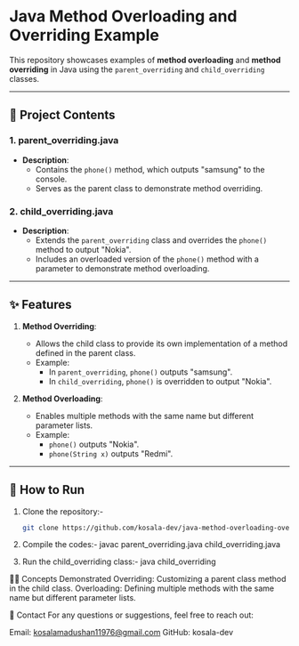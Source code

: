 # Java Method Overloading and Overriding Example  

This repository showcases examples of **method overloading** and **method overriding** in Java using the `parent_overriding` and `child_overriding` classes.  

---

## 📂 Project Contents  

### 1. **parent_overriding.java**  
   - **Description**:  
     - Contains the `phone()` method, which outputs "samsung" to the console.  
     - Serves as the parent class to demonstrate method overriding.  

### 2. **child_overriding.java**  
   - **Description**:  
     - Extends the `parent_overriding` class and overrides the `phone()` method to output "Nokia".  
     - Includes an overloaded version of the `phone()` method with a parameter to demonstrate method overloading.  

---

## ✨ Features  

1. **Method Overriding**:  
   - Allows the child class to provide its own implementation of a method defined in the parent class.  
   - Example:  
     - In `parent_overriding`, `phone()` outputs "samsung".  
     - In `child_overriding`, `phone()` is overridden to output "Nokia".  

2. **Method Overloading**:  
   - Enables multiple methods with the same name but different parameter lists.  
   - Example:  
     - `phone()` outputs "Nokia".  
     - `phone(String x)` outputs "Redmi".  

---

## 🚀 How to Run  

1. Clone the repository:- 
   ```bash
   git clone https://github.com/kosala-dev/java-method-overloading-overriding.git
2. Compile the codes:- 
   javac parent_overriding.java child_overriding.java
   
3. Run the child_overriding class:- 
java child_overriding

🧑‍💻 Concepts Demonstrated
Overriding: Customizing a parent class method in the child class.
Overloading: Defining multiple methods with the same name but different parameter lists.

📧 Contact
For any questions or suggestions, feel free to reach out:

Email: kosalamadushan11976@gmail.com
GitHub: kosala-dev
